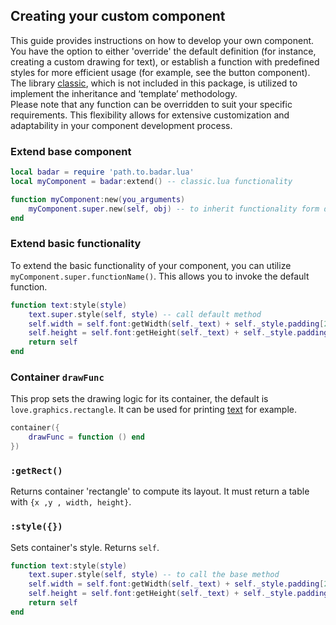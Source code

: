 ## Creating your custom component

This guide provides instructions on how to develop your own component. You have the option to either 'override' the default definition (for instance, creating a custom drawing for text), or establish a function with predefined styles for more efficient usage (for example, see the button component). <br>
The library [classic](https://github.com/rxi/classic), which is not included in this package, is utilized to implement the inheritance and ‘template’ methodology. <br>
Please note that any function can be overridden to suit your specific requirements. This flexibility allows for extensive customization and adaptability in your component development process.

### Extend base component

```lua
local badar = require 'path.to.badar.lua'
local myComponent = badar:extend() -- classic.lua functionality

function myComponent:new(you_arguments)
    myComponent.super.new(self, obj) -- to inherit functionality form default template
end
```

### Extend basic functionality

To extend the basic functionality of your component, you can utilize `myComponent.super.functionName()`. This allows you to invoke the default function.

```lua
function text:style(style)
    text.super.style(self, style) -- call default method
    self.width = self.font:getWidth(self._text) + self._style.padding[2] + self._style.padding[4]
    self.height = self.font:getHeight(self._text) + self._style.padding[1] + self._style.padding[3]
    return self
end
```

### Container `drawFunc`

This prop sets the drawing logic for its container, the default is `love.graphics.rectangle`.
It can be used for printing [text](components/text.lua) for example.

```lua
container({
    drawFunc = function () end
})
```

### `:getRect()`

Returns container 'rectangle' to compute its layout. It must return a table with `{x ,y , width, height}`.

### `:style({})`

Sets container's style. Returns `self`.

```lua
function text:style(style)
    text.super.style(self, style) -- to call the base method
    self.width = self.font:getWidth(self._text) + self._style.padding[2] + self._style.padding[4]
    self.height = self.font:getHeight(self._text) + self._style.padding[1] + self._style.padding[3]
    return self
end
```

